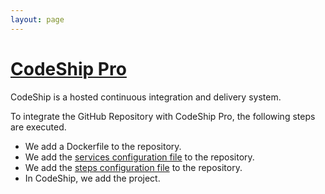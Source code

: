 ```yaml
---
layout: page
---
```


# [CodeShip Pro](http://codeship.com/features/pro)

CodeShip is a hosted continuous integration and delivery system.

To integrate the GitHub Repository with CodeShip Pro, the following steps are executed.

- We add a Dockerfile to the repository.
- We add the [services configuration file](https://documentation.codeship.com/pro/builds-and-configuration/services/) to the repository.
- We add the [steps configuration file](https://documentation.codeship.com/pro/builds-and-configuration/steps/) to the repository.
- In CodeShip, we add the project.
